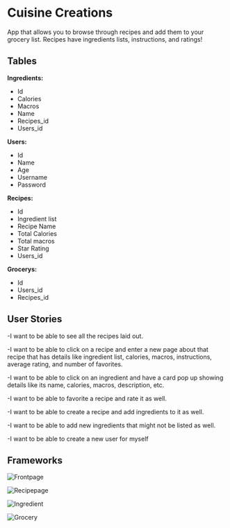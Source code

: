 # Cuisine Creations
App that allows you to browse through recipes and add them to your grocery list. Recipes have ingredients lists, instructions, and ratings!
## Tables
**Ingredients:**
* Id
* Calories
* Macros
* Name
* Recipes_id
* Users_id

**Users:**
* Id
* Name
* Age
* Username
* Password

**Recipes:**
* Id
* Ingredient list
* Recipe Name
* Total Calories
* Total macros
* Star Rating
* Users_id

**Grocerys:**
* Id
* Users_id
* Recipes_id

## User Stories
-I want to be able to see all the recipes laid out.

-I want to be able to click on a recipe and enter a new page about that recipe that has details like ingredient list, calories, macros, instructions, average rating, and number of favorites. 

-I want to be able to click on an ingredient and have a card pop up showing details like its name, calories, macros, description, etc.

-I want to be able to favorite a recipe and rate it as well.

-I want to be able to create a recipe and add ingredients to it as well. 

-I want to be able to add new ingredients that might not be listed as well. 

-I want to be able to create a new user for myself

## Frameworks
![Frontpage](https://i.imgur.com/TFZlFcl.jpg)


![Recipepage](https://i.imgur.com/XSpYEov.jpg)


![Ingredient](https://i.imgur.com/0NFbcvI.jpg)


![Grocery](https://i.imgur.com/wii0qGy.jpg)
